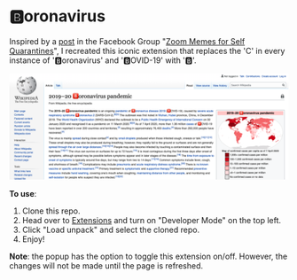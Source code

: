 # 🅱️oronavirus

Inspired by a [post](https://www.facebook.com/groups/zoommemes/?post_id=269869614035851) in the Facebook Group "[Zoom Memes for Self Quarantines](https://www.facebook.com/groups/zoommemes)", I recreated this iconic extension that replaces the 'C' in every instance of '🅱️oronavirus' and '🅱️OVID-19' with '🅱️'.

![Wiki pic](./assets/wiki.png)

**To use**:
1. Clone this repo.
2. Head over to [Extensions](chrome://extensions/) and turn on "Developer Mode" on the top left.
3. Click "Load unpack" and select the cloned repo.
4. Enjoy! 

**Note**: the popup has the option to toggle this extension on/off. However, the changes will not be made until the page is refreshed.
